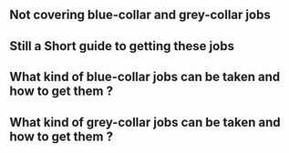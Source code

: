## Not covering blue-collar and grey-collar jobs

## Still a Short guide to getting these jobs

## What kind of blue-collar jobs can be taken and how to get them ?




## What kind of grey-collar jobs can be taken and how to get them ?